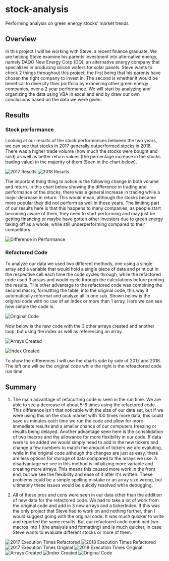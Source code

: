 # stock-analysis
Performing analysis on green energy stocks' market trends

## Overview
In this project I will be working with Steve, a recent finance graduate. We are helping Steve examine his parents investment into alternative energy, namely DAQO New Energy Corp (DQ), an alternative energy company that specializes in producing silicon wafers for solar panels. Steve wants to check 2 things throughout this project, the first being that his parents have chosen the right company to invest in. The second is whether it would be benefical to diversify thier portfolio by examining other green energy companies, over a 2 year performance. We will start by analyzing and organizing the data using VBA in excel and end by draw our own conclusions based on the data we were given.
	
## Results
### Stock performance
Looking at our results of the stock performances between the two years, we can see that stocks in 2017 generally outperformed stocks in 2018. There was a higher trade volume (how much the stocks were bought and sold) as well as better return values (the percentage increase in the stocks trading value) in the majority of them (Seen in the chart below).
	
![2017 Results](https://github.com/tateml0000/stock-analysis/blob/main/2017%20results.png)
![2018 Results](https://github.com/tateml0000/stock-analysis/blob/main/2018%20results.png)
	
The important thing thing to notice is the following change in both volume and return. In this chart below showing the difference in trading and performance of the stocks, there was a general increase in trading while a major decrease in return. This would mean, although the stocks became more popular they did not perform as well in these years. The limiting part of our results here is that this happens to many companies, as people start becoming aware of them, they need to start performing and may just be getting financing or maybe have gotten other investors due to green energy taking off as a whole, while still underperforming compared to their competitors. 
	
![Difference in Performance](https://github.com/tateml0000/stock-analysis/blob/main/change.png)
	
### Refactored Code
To analyze our data we used two different methods, one using a single array and a variable that would hold a single piece of data and print out in the respective cell each time the code cycles through, while the refactored code used 3 arrays and would cycle through the calculations before printing the results. THe other advantage to the refactored code was combining the second macro, formatting the table, into the original code, this way it automatically reformat and analyze all in one sub. Shown below is the original code with no use of an index or more than 1 array. Here we can see how simple the code is.

![Original Code](https://github.com/tateml0000/stock-analysis/blob/main/non%20index-non%20array.png)

Now below is the new code with the 3 other arrays created and another loop, but using the index as well as referencing an array.

![Arrays Created](https://github.com/tateml0000/stock-analysis/blob/main/arrays.png)

![Index Created](https://github.com/tateml0000/stock-analysis/blob/main/index.png)


To show the differences I will use the charts side by side of 2017 and 2018. The left one will be the original code while the right is the refoactored code run time.


## Summary
  1. The main advantage of refacorting code is seen in the run time. We are able to see a decrease of about 5-6 times using the refactored code. This difference isn't that noticable with the size of our data set, but if we were using this on the stock market with 100 times more data, this could save us minutes each time we run the code and allow for more immediate results and a smaller chance of our computers freezing or results being delayed. Another advantage seen here is the consolidation of two macros and the allowance for more flexibility in our code. If data were to be added we would simply need to add in the new tickers and change a few numbers to match the amount of tickers we are evaluting, while in the original code although the changes are just as easy, there are less options for storage of data compared to the arrays we use. A disadvantage we see in this method is initializing more variable and creating more arrays. This means this caused more work in the front end, but we see the flexibility and ease of it after it's written. These problems could be a simple spelling mistake or an array size wrong, but ultimately these issues would be quickly resolved while debugging.

  2. All of these pros and cons were seen in our data other than the addition of new data for the refactored code. We had to take a lot of work from the original code and add in 3 new arrays and a tickerIndex. If this was the only project that Steve had to work on and nothing further, than I would suggest going with the original code. It was much quicker to write and reported the same results. But our refactored code combined two macros into 1 (the analysis and formatting) and is much quicker, in case Steve wants to evaluate different stocks or more of them.


![2017 Execution Times Refactored](https://github.com/tateml0000/stock-analysis/blob/main/VBA_Challenge_2017.png)
![2018 Execution Times Refactored](https://github.com/tateml0000/stock-analysis/blob/main/VBA_Challenge_2018.png)
![2017 Execution Times Original](https://github.com/tateml0000/stock-analysis/blob/main/2017%20Execution%20Times%20old%20code.png)
![2018 Execution Times Original](https://github.com/tateml0000/stock-analysis/blob/main/2018%20Execution%20Times%20old%20Code.png)
![Arrays Created](https://github.com/tateml0000/stock-analysis/blob/main/arrays.png)
![Index Created](https://github.com/tateml0000/stock-analysis/blob/main/index.png)
![Original Code](https://github.com/tateml0000/stock-analysis/blob/main/non%20index-non%20array.png)
